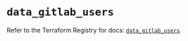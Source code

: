 # `data_gitlab_users`

Refer to the Terraform Registry for docs: [`data_gitlab_users`](https://registry.terraform.io/providers/gitlabhq/gitlab/18.0.0/docs/data-sources/users).
